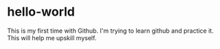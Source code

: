 # hello-world
This is my first time with Github. I'm trying to learn github and practice it.
This will help me upskill myself.
